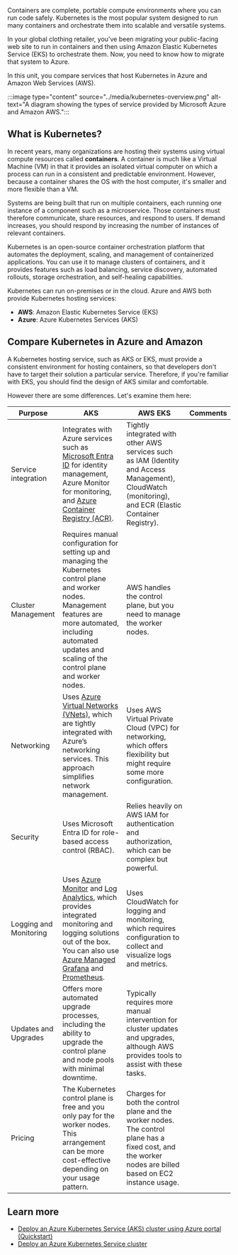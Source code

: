 Containers are complete, portable compute environments where you can run code safely. Kubernetes is the most popular system designed to run many containers and orchestrate them into scalable and versatile systems.

In your global clothing retailer, you've been migrating your public-facing web site to run in containers and then using Amazon Elastic Kubernetes Service (EKS) to orchestrate them. Now, you need to know how to migrate that system to Azure.

In this unit, you compare services that host Kubernetes in Azure and Amazon Web Services (AWS).

:::image type="content" source="../media/kubernetes-overview.png" alt-text="A diagram showing the types of service provided by Microsoft Azure and Amazon AWS.":::

## What is Kubernetes?

In recent years, many organizations are hosting their systems using virtual compute resources called **containers**. A container is much like a Virtual Machine (VM) in that it provides an isolated virtual computer on which a process can run in a consistent and predictable environment. However, because a container shares the OS with the host computer, it's smaller and more flexible than a VM.

Systems are being built that run on multiple containers, each running one instance of a component such as a microservice. Those containers must therefore communicate, share resources, and respond to users. If demand increases, you should respond by increasing the number of instances of relevant containers.

Kubernetes is an open-source container orchestration platform that automates the deployment, scaling, and management of containerized applications. You can use it to manage clusters of containers, and it provides features such as load balancing, service discovery, automated rollouts, storage orchestration, and self-healing capabilities.

Kubernetes can run on-premises or in the cloud. Azure and AWS both provide Kubernetes hosting services:

- **AWS**: Amazon Elastic Kubernetes Service (EKS)
- **Azure**: Azure Kubernetes Services (AKS)

## Compare Kubernetes in Azure and Amazon

A Kubernetes hosting service, such as AKS or EKS, must provide a consistent environment for hosting containers, so that developers don't have to target their solution a particular service. Therefore, if you're familiar with EKS, you should find the design of AKS similar and comfortable.

However there are some differences. Let's examine them here:

| Purpose | AKS | AWS EKS | Comments |
|---------|---------|---------|---------|
| Service integration | Integrates with Azure services such as [Microsoft Entra ID](/entra/fundamentals/whatis) for identity management, Azure Monitor for monitoring, and [Azure Container Registry (ACR)](/azure/container-registry/container-registry-intro). | Tightly integrated with other AWS services such as IAM (Identity and Access Management), CloudWatch (monitoring), and ECR (Elastic Container Registry). | |
| Cluster Management | Requires manual configuration for setting up and managing the Kubernetes control plane and worker nodes. Management features are more automated, including automated updates and scaling of the control plane and worker nodes. | AWS handles the control plane, but you need to manage the worker nodes. | |
| Networking | Uses [Azure Virtual Networks (VNets)](/azure/virtual-network/virtual-networks-overview), which are tightly integrated with Azure’s networking services. This approach simplifies network management. | Uses AWS Virtual Private Cloud (VPC) for networking, which offers flexibility but might require some more configuration. | |
| Security | Uses Microsoft Entra ID for role-based access control (RBAC).| Relies heavily on AWS IAM for authentication and authorization, which can be complex but powerful. | |
| Logging and Monitoring | Uses [Azure Monitor](/azure/azure-monitor/overview) and [Log Analytics](/azure/azure-monitor/logs/log-analytics-overview), which provides integrated monitoring and logging solutions out of the box. You can also use [Azure Managed Grafana](/azure/managed-grafana/overview) and [Prometheus](/azure/azure-monitor/essentials/prometheus-metrics-overview). | Uses CloudWatch for logging and monitoring, which requires configuration to collect and visualize logs and metrics. | |
| Updates and Upgrades | Offers more automated upgrade processes, including the ability to upgrade the control plane and node pools with minimal downtime. | Typically requires more manual intervention for cluster updates and upgrades, although AWS provides tools to assist with these tasks. | |
| Pricing | The Kubernetes control plane is free and you only pay for the worker nodes. This arrangement can be more cost-effective depending on your usage pattern. | Charges for both the control plane and the worker nodes. The control plane has a fixed cost, and the worker nodes are billed based on EC2 instance usage. | |

## Learn more

- [Deploy an Azure Kubernetes Service (AKS) cluster using Azure portal (Quickstart)](/azure/aks/learn/quick-kubernetes-deploy-portal)
- [Deploy an Azure Kubernetes Service cluster](/training/modules/deploy-azure-kubernetes-service-cluster/)
